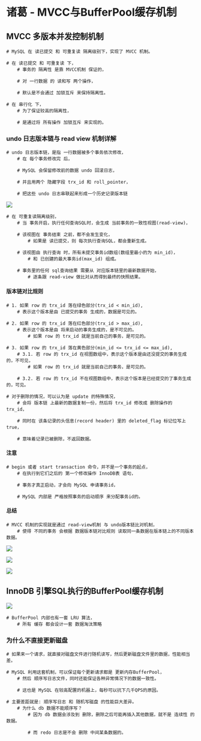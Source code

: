 # 诸葛 - MVCC与BufferPool缓存机制

## MVCC 多版本并发控制机制

```shell
# MySQL 在 读已提交 和 可重复读 隔离级别下，实现了 MVCC 机制。

# 在 读已提交 和 可重复读 下，
	# 事务的 隔离性 是靠 MVCC机制 保证的，
	
	# 对 一行数据 的 读和写 两个操作，
	
	# 默认是不会通过 加锁互斥 来保持隔离性。
	
# 在 串行化 下，
	# 为了保证较高的隔离性，
	
	# 是通过将 所有操作 加锁互斥 来实现的。
```

### undo 日志版本链与 read view 机制详解

```shell
# undo 日志版本链，是指 一行数据被多个事务依次修改，
	# 在 每个事务修改完 后，
	
	# MySQL 会保留修改前的数据 undo 回滚日志，
	
	# 并且用两个 隐藏字段 trx_id 和 roll_pointer，
	
	# 把这些 undo 日志串联起来形成一个历史记录版本链
```

![](https://agefades-note.oss-cn-beijing.aliyuncs.com/1601273078778.png)

```shell
# 在 可重复读隔离级别，
	# 当 事务开启，执行任何查询SQL时，会生成 当前事务的一致性视图(read-view)，
	
	# 该视图在 事务结束 之前，都不会发生变化，
		# 如果是 读已提交，则 每次执行查询SQL，都会重新生成。
		
	# 该视图由 执行查询 时，所有未提交事务id数组(数组里最小的为 min_id)，
		# 和 已创建的最大事务id(max_id) 组成。
	
	# 事务里的任何 sql查询结果 需要从 对应版本链里的最新数据开始，
		# 逐条跟 read-view 做比对从而得到最终的快照结果。
```

#### 版本链对比规则

```shell
# 1. 如果 row 的 trx_id 落在绿色部分(trx_id < min_id),
	# 表示这个版本是由 已提交的事务 生成的，数据是可见的。
	
# 2. 如果 row 的 trx_id 落在红色部分(trx_id > max_id),
	# 表示这个版本是由 将来启动的事务生成的，是不可见的。
		# 如果 row 的 trx_id 就是当前自己的事务，是可见的。
		
# 3. 如果 row 的 trx_id 落在黄色部分(min_id <= trx_id <= max_id),
	# 3.1. 若 row 的 trx_id 在视图数组中，表示这个版本是由还没提交的事务生成的，不可见，
		# 如果 row 的 trx_id 就是当前自己的事务，是可见的。
	
	# 3.2. 若 row 的 trx_id 不在视图数组中，表示这个版本是已经提交的了事务生成的，可见。
	
# 对于删除的情况，可以认为是 update 的特殊情况，
	# 会将 版本链 上最新的数据复制一份，然后将 trx_id 修改成 删除操作的 trx_id，
	
	# 同时在 该条记录的头信息(record header) 里的 deleted_flag 标记位写上 true，
	
	# 意味着记录已被删除，不返回数据。
```

#### 注意

```shell
# begin 或者 start transaction 命令，并不是一个事务的起点，
	# 在执行到它们之后的 第一个修改操作 InnoDB表 语句，
	
	# 事务才真正启动，才会向 MySQL 申请事务id，
	
	# MySQL 内部是 严格按照事务的启动顺序 来分配事务id的。
```

#### 总结

```shell
# MVCC 机制的实现就是通过 read-view机制 与 undo版本链比对机制，
	# 使得 不同的事务 会根据 数据版本链对比规则 读取同一条数据在版本链上的不同版本数据。
```

![](https://agefades-note.oss-cn-beijing.aliyuncs.com/1602322734499.png)

![](https://agefades-note.oss-cn-beijing.aliyuncs.com/1602322754704.png)

![](https://agefades-note.oss-cn-beijing.aliyuncs.com/1602322765357.png)

## InnoDB 引擎SQL执行的BufferPool缓存机制

![](https://agefades-note.oss-cn-beijing.aliyuncs.com/1601277338501.png)

```shell
# BufferPool 内部也有一套 LRU 算法，
	# 所有 缓存 都会设计一套 数据淘汰策略
```

### 为什么不直接更新磁盘

```shell
# 如果来一个请求，就直接对磁盘文件进行随机读写，然后更新磁盘文件里的数据，性能相当差。

# MySQL 利用这套机制，可以保证每个更新请求都是 更新内存BufferPool，
	# 然后 顺序写日志文件，同时还能保证各种异常情况下的数据一致性。
	
	# 这也是 MySQL 在较高配置的机器上，每秒可以抗下几千QPS的原因。
	
# 主要差距就是: 顺序写日志 和 随机写磁盘 的性能巨大差异。
	# 为什么 db 数据不能顺序写？
		# 因为 db 数据会涉及到 删除，删除之后可能再插入其他数据，就不是 连续性 的数据。
		
		# 而 redo 日志是不会 删除 中间某条数据的。
```

